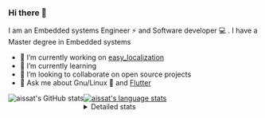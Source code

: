 ### Hi there 👋

I am an Embedded systems Engineer ⚡️ and Software developer 💻 . I have a Master degree in Embedded systems
- 🔭 I’m currently working on [easy_localization](https://pub.dev/packages/easy_localization)
- 🌱 I’m currently learning 
- 👯 I’m looking to collaborate on open source projects
- 💬 Ask me about  Gnu/Linux 🐧 and [Flutter](https://flutter.dev) 

<a href="https://profile-summary-for-github.com/user/aissat">
  <img align="left" height="170px" src="https://github-readme-stats.vercel.app/api?username=aissat&show_icons=true&line_height=27&count_private=true&include_all_commits=true" alt="aissat's GitHub stats"/>
  <img src="https://github-readme-stats.vercel.app/api/top-langs/?username=aissat&hide_langs_below=5&layout=compact" alt="aissat's language stats"/>
</a>

<details>
<summary>Detailed stats</summary>
 

### 🧐 Waka Stats

<!--START_SECTION:waka-->
![Code Time](http://img.shields.io/badge/Code%20Time-4%2C581%20hrs%2012%20mins-blue)

![Profile Views](http://img.shields.io/badge/Profile%20Views-0-blue)

![Lines of code](https://img.shields.io/badge/From%20Hello%20World%20I%27ve%20Written--3%20Million%20lines%20of%20code-blue)

**🐱 My GitHub Data** 

> 🏆 112 Contributions in the Year 2022
 > 
> 📦 46.0 kB Used in GitHub's Storage 
 > 
> 💼 Opted to Hire
 > 
> 📜 161 Public Repositories 
 > 
> 🔑 22 Private Repositories  
 > 
**I'm a Night 🦉** 

```text
🌞 Morning    16 commits     █░░░░░░░░░░░░░░░░░░░░░░░░   3.96% 
🌆 Daytime    84 commits     █████░░░░░░░░░░░░░░░░░░░░   20.79% 
🌃 Evening    147 commits    █████████░░░░░░░░░░░░░░░░   36.39% 
🌙 Night      157 commits    █████████░░░░░░░░░░░░░░░░   38.86%

```
📅 **I'm Most Productive on Friday** 

```text
Monday       19 commits     █░░░░░░░░░░░░░░░░░░░░░░░░   4.7% 
Tuesday      74 commits     ████░░░░░░░░░░░░░░░░░░░░░   18.32% 
Wednesday    50 commits     ███░░░░░░░░░░░░░░░░░░░░░░   12.38% 
Thursday     34 commits     ██░░░░░░░░░░░░░░░░░░░░░░░   8.42% 
Friday       82 commits     █████░░░░░░░░░░░░░░░░░░░░   20.3% 
Saturday     64 commits     ████░░░░░░░░░░░░░░░░░░░░░   15.84% 
Sunday       81 commits     █████░░░░░░░░░░░░░░░░░░░░   20.05%

```


📊 **This Week I Spent My Time On** 

```text
⌚︎ Time Zone: Africa/Algiers

💬 Programming Languages: 
YAML                     14 hrs 54 mins      ██████████████░░░░░░░░░░░   59.15% 
Rust                     5 hrs 24 mins       █████░░░░░░░░░░░░░░░░░░░░   21.46% 
Docker                   2 hrs 10 mins       ██░░░░░░░░░░░░░░░░░░░░░░░   8.61% 
Dart                     1 hr 48 mins        █░░░░░░░░░░░░░░░░░░░░░░░░   7.14% 
JSON                     43 mins             ░░░░░░░░░░░░░░░░░░░░░░░░░   2.85%

🔥 Editors: 
VS Code                  25 hrs 13 mins      █████████████████████████   100.0%

💻 Operating System: 
Linux                    25 hrs 13 mins      █████████████████████████   100.0%

```

**I Mostly Code in Dart** 

```text
Dart                     24 repos            ████████░░░░░░░░░░░░░░░░░   32.0% 
TypeScript               8 repos             ██░░░░░░░░░░░░░░░░░░░░░░░   10.67% 
Shell                    6 repos             ██░░░░░░░░░░░░░░░░░░░░░░░   8.0% 
C++                      6 repos             ██░░░░░░░░░░░░░░░░░░░░░░░   8.0% 
PHP                      5 repos             █░░░░░░░░░░░░░░░░░░░░░░░░   6.67%

```


**Timeline**

![Chart not found](https://raw.githubusercontent.com/aissat/aissat/master/charts/bar_graph.png) 


 Last Updated on 21/09/2022 00:47:06 UTC
<!--END_SECTION:waka-->

</details>

